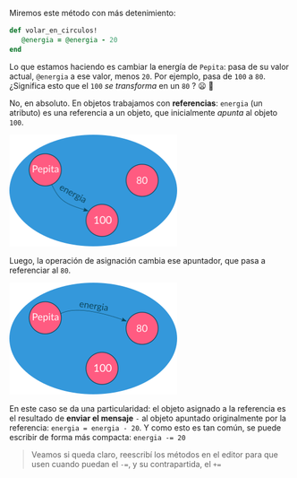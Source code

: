 Miremos este método con más detenimiento: 

```ruby
def volar_en_circulos!
   @energia = @energia - 20
end
```

Lo que estamos haciendo es cambiar la energía de `Pepita`: pasa de su valor actual, `@energia` a ese valor, menos `20`. Por ejemplo, pasa de `100` a `80`. ¿Significa esto que el `100` _se transforma_ en un `80` ? :frowning: :thought_balloon:

No, en absoluto. En objetos trabajamos con **referencias**: `energia` (un atributo) es una referencia a un objeto, que inicialmente _apunta_  al objeto `100`.

<img src="https://raw.githubusercontent.com/MumukiProject/mumuki-guia-ruby-definiendo-objetos-metodos-y-estado/master/assets/pepita-energia-100.png" width="300" />

Luego, la operación de asignación cambia ese apuntador, que pasa a referenciar al `80`.

<img src="https://raw.githubusercontent.com/MumukiProject/mumuki-guia-ruby-definiendo-objetos-metodos-y-estado/master/assets/pepita-energia-80.png" width="300" />

En este caso se da una particularidad: el objeto asignado a la referencia es el resultado de **enviar el mensaje** `-` al objeto apuntado originalmente por la referencia: `energia = energia - 20`. Y como esto es tan común, se puede escribir de forma más compacta: `energia -= 20`

> Veamos si queda claro, reescribí los métodos en el editor para que usen cuando puedan el `-=`, y su contrapartida, el `+=`
